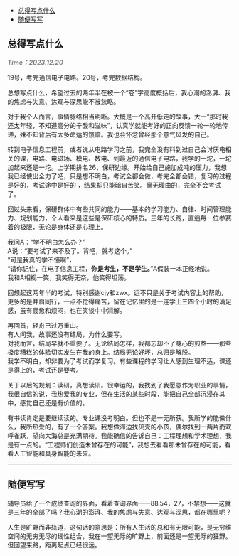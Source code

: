 - [总得写点什么](#总得写点什么)
- [随便写写](#随便写写)

## 总得写点什么
**<span style="color: gray; font-style: italic;">Time：2023.12.20</span>**

19号，考完通信电子电路。20号，考完数据结构。

总想写点什么，希望过去的两年半在被一个“卷”字高度概括后，我心潮的澎湃、我的焦虑与失意、达观与深思能不被忽略。

对于我个人而言，事情脉络相当明晰。大概是一个高开低走的故事，大一“那时我还太年轻，不知道高分的辛酸和滋味”，认真学就能考好的正向反馈一轮一轮地传递，殊不知背后有太多命运的馈赠。我也会怀念曾经那个意气风发的自己。

转到电子信息工程前，或者说从电路学习之前，我完全没有料到过自己会讨厌电相关的课，电路、电磁场、模电、数电、到最近的通信电子电路，我学的一坨，一坨加起来还是一坨。上学期排名26，保研边缘。开始给自己施加成吨的压力，我想我已经使出全力了吧，只是想不明白，考试全都会做，考完全都会错，复习的过程是好的，考试途中是好的 ，结果却只能暗自苦笑。毫无理由的，完全不会考试了。

回过头来看，保研群体中有些共同的能力——基本的学习能力、自律、时间管理能力、规划能力，个人看来是这些是保研核心的特质。三年的长跑，直逼每一位参赛着的极限，无论是身体还是心理上。

我问A：“学不明白怎么办？”   
A说：“要考试了来不及了。背吧，就考这个。”  
“可是我真的学不懂啊”，  
“请你记住，在电子信息工程，**你是考生，不是学生。**”A假装一本正经地说。  
我和A相视一笑，我笑得无奈，他笑得坦荡。

回想起这两年半的考试，特别感谢cjy和zwx。远不只是关于考试内容上的帮助，更多的是并肩同行，一点不觉得痛苦，留在记忆里的是一连学上三四个小时的满足感，虽有疲惫和烦闷，也在笑谈中中消解。

再回首，轻舟已过万重山。  
有人问我，故事还没有结局，为什么要写。  
对我而言，结局早就不重要了。无论结局怎样，我都忘却不了身心的煎熬——那些极度糟糕的体验切实发生在我的身上。结局无论好坏，总归是解脱。  
我学不明白，却非要为了考试而学复习。有些课程的学习让人感到生理不适，课还是得上的，考试还是要考。

关于以后的规划：读研，真想读研。很幸运的，我找到了我愿意作为职业的事情，我很自信的说，我热爱我的专业，但在生活的某些时段，能把自己全部沉浸在其中，感觉自己还是有价值的。  

有书读肯定是要继续读的。专业课没考明白。但也不是一无所获。我所学的能做什么，我所热爱的，有了一个答案。我想做海边找贝壳的小孩，偶尔找到一两片而欢呼雀跃，望向大海总是充满期待。我能确信的告诉自己：工程理想和学术理想，我是有一点的。“工程师们创造未曾存在的可能”，我想去看看那未曾存在的可能，看看人工智能和具身智能的未来。

--- 

## 随便写写

辅导员给了一个成绩查询的界面，看着查询界面——88.54，27，不禁想——这就是三年的全部了吗？我心潮的澎湃、我的焦虑与失意、达观与深思，都在哪里呢？

人生是旷野而非轨道，这句话的意思是：所有人生活的总和有无限可能，是无穷维空间的无穷无尽的线性组合，我在一望无际的旷野上，前面还是一望无际的狂野。但回望来路，距离起点已经很远。

